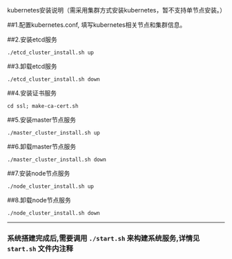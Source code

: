 kubernetes安装说明（需采用集群方式安装kubernetes，暂不支持单节点安装。）

##1.配置kubernetes.conf, 填写kubernetes相关节点和集群信息。

##2.安装etcd服务

`./etcd_cluster_install.sh up`

##3.卸载etcd服务

`./etcd_cluster_install.sh down`

##4.安装证书服务

`cd ssl; make-ca-cert.sh`

##5.安装master节点服务

`./master_cluster_install.sh up`

##6.卸载master节点服务

`./master_cluster_install.sh down`

##7.安装node节点服务

`./node_cluster_install.sh up`

##8.卸载node节点服务

`./node_cluster_install.sh down`


---
### 系统搭建完成后,需要调用 `./start.sh` 来构建系统服务,详情见 `start.sh` 文件内注释
